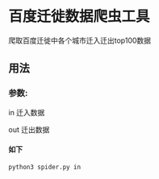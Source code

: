 百度迁徙数据爬虫工具
================

爬取百度迁徙中各个城市迁入迁出top100数据

用法
--------

### 参数:
in  迁入数据

out 迁出数据

#### 如下

```
python3 spider.py in
```
